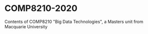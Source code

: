 # COMP8210-2020
Contents of COMP8210 "Big Data Technologies", a Masters unit from Macquarie University
